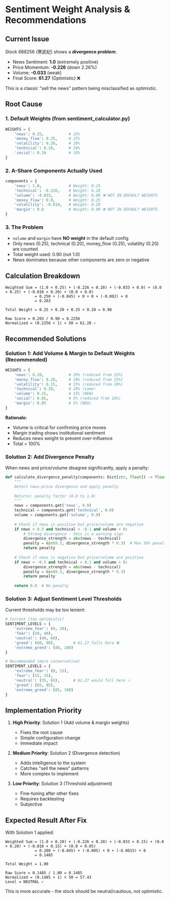 # Sentiment Weight Analysis & Recommendations

## Current Issue

Stock 688256 (寒武纪) shows a **divergence problem**:
- News Sentiment: **1.0** (extremely positive)
- Price Momentum: **-0.226** (down 2.26%)
- Volume: **-0.033** (weak)
- Final Score: **61.27** (Optimistic) ❌

This is a classic "sell the news" pattern being misclassified as optimistic.

## Root Cause

### 1. Default Weights (from sentiment_calculator.py)
```python
WEIGHTS = {
    'news': 0.25,           # 25%
    'money_flow': 0.25,     # 25%
    'volatility': 0.20,     # 20%
    'technical': 0.20,      # 20%
    'social': 0.10          # 10%
}
```

### 2. A-Share Components Actually Used
```python
components = {
    'news': 1.0,            # Weight: 0.25
    'technical': -0.226,    # Weight: 0.20
    'volume': -0.033,       # Weight: 0.00 ❌ NOT IN DEFAULT WEIGHTS
    'money_flow': 0.0,      # Weight: 0.25
    'volatility': -0.010,   # Weight: 0.20
    'margin': 0.0           # Weight: 0.00 ❌ NOT IN DEFAULT WEIGHTS
}
```

### 3. The Problem
- `volume` and `margin` have **NO weight** in the default config
- Only news (0.25), technical (0.20), money_flow (0.25), volatility (0.20) are counted
- Total weight used: 0.90 (not 1.0)
- News dominates because other components are zero or negative

## Calculation Breakdown

```
Weighted Sum = (1.0 × 0.25) + (-0.226 × 0.20) + (-0.033 × 0.0) + (0.0 × 0.25) + (-0.010 × 0.20) + (0.0 × 0.0)
             = 0.250 + (-0.045) + 0 + 0 + (-0.002) + 0
             = 0.203

Total Weight = 0.25 + 0.20 + 0.25 + 0.20 = 0.90

Raw Score = 0.203 / 0.90 = 0.2256
Normalized = (0.2256 + 1) × 50 = 61.28 ✓
```

## Recommended Solutions

### Solution 1: Add Volume & Margin to Default Weights (Recommended)
```python
WEIGHTS = {
    'news': 0.20,           # 20% (reduced from 25%)
    'money_flow': 0.20,     # 20% (reduced from 25%)
    'volatility': 0.15,     # 15% (reduced from 20%)
    'technical': 0.20,      # 20% (same)
    'volume': 0.15,         # 15% (NEW)
    'social': 0.05,         # 5% (reduced from 10%)
    'margin': 0.05          # 5% (NEW)
}
```

**Rationale:**
- Volume is critical for confirming price moves
- Margin trading shows institutional sentiment
- Reduces news weight to prevent over-influence
- Total = 100%

### Solution 2: Add Divergence Penalty
When news and price/volume disagree significantly, apply a penalty:

```python
def calculate_divergence_penalty(components: Dict[str, float]) -> float:
    """
    Detect news-price divergence and apply penalty
    
    Returns: penalty factor (0.0 to 1.0)
    """
    news = components.get('news', 0.0)
    technical = components.get('technical', 0.0)
    volume = components.get('volume', 0.0)
    
    # Check if news is positive but price/volume are negative
    if news > 0.5 and technical < -0.1 and volume < 0:
        # Strong divergence - this is a warning sign
        divergence_strength = abs(news - technical)
        penalty = min(0.3, divergence_strength * 0.3)  # Max 30% penalty
        return penalty
    
    # Check if news is negative but price/volume are positive
    if news < -0.5 and technical > 0.1 and volume > 0:
        divergence_strength = abs(news - technical)
        penalty = min(0.3, divergence_strength * 0.3)
        return penalty
    
    return 0.0  # No penalty
```

### Solution 3: Adjust Sentiment Level Thresholds
Current thresholds may be too lenient:

```python
# Current (too optimistic)
SENTIMENT_LEVELS = {
    'extreme_fear': (0, 20),
    'fear': (20, 40),
    'neutral': (40, 60),
    'greed': (60, 80),        # 61.27 falls here ❌
    'extreme_greed': (80, 100)
}

# Recommended (more conservative)
SENTIMENT_LEVELS = {
    'extreme_fear': (0, 15),
    'fear': (15, 35),
    'neutral': (35, 65),      # 61.27 would fall here ✓
    'greed': (65, 85),
    'extreme_greed': (85, 100)
}
```

## Implementation Priority

1. **High Priority**: Solution 1 (Add volume & margin weights)
   - Fixes the root cause
   - Simple configuration change
   - Immediate impact

2. **Medium Priority**: Solution 2 (Divergence detection)
   - Adds intelligence to the system
   - Catches "sell the news" patterns
   - More complex to implement

3. **Low Priority**: Solution 3 (Threshold adjustment)
   - Fine-tuning after other fixes
   - Requires backtesting
   - Subjective

## Expected Result After Fix

With Solution 1 applied:
```
Weighted Sum = (1.0 × 0.20) + (-0.226 × 0.20) + (-0.033 × 0.15) + (0.0 × 0.20) + (-0.010 × 0.15) + (0.0 × 0.05)
             = 0.200 + (-0.045) + (-0.005) + 0 + (-0.0015) + 0
             = 0.1485

Total Weight = 1.00

Raw Score = 0.1485 / 1.00 = 0.1485
Normalized = (0.1485 + 1) × 50 = 57.43
Level = NEUTRAL ✓
```

This is more accurate - the stock should be neutral/cautious, not optimistic.
